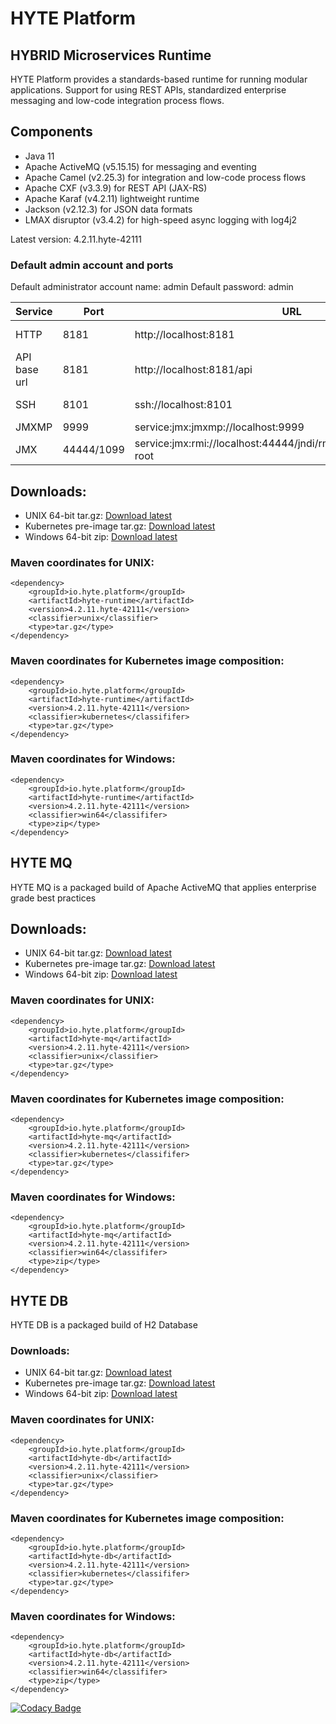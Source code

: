 # HYTE Platform #

## HYBRID Microservices Runtime ##

HYTE Platform provides a standards-based runtime for running modular applications. Support for using REST APIs, standardized enterprise messaging and low-code integration process flows.

## Components ##

 * Java 11
 * Apache ActiveMQ (v5.15.15) for messaging and eventing
 * Apache Camel (v2.25.3) for integration and low-code process flows
 * Apache CXF (v3.3.9) for REST API (JAX-RS) 
 * Apache Karaf (v4.2.11) lightweight runtime
 * Jackson (v2.12.3) for JSON data formats
 * LMAX disruptor (v3.4.2) for high-speed async logging with log4j2

Latest version: 4.2.11.hyte-42111

### Default admin account and ports ###

Default administrator account name: admin
Default password: admin

| **Service** | **Port** | **URL** | **Example usage** |
|---------|------|-----|---------|
| HTTP    | 8181 | http://localhost:8181 | wget http://localhost:8181 |
| API base url | 8181 | http://localhost:8181/api | wget http://localhost:8181/api |
| SSH     | 8101 | ssh://localhost:8101 | ssh -p 8101 admin@localhost |
| JMXMP   | 9999 | service:jmx:jmxmp://localhost:9999 | |
| JMX     | 44444/1099 | service:jmx:rmi://localhost:44444/jndi/rmi://localhost:1099/karaf-root | |

## Downloads:
 * UNIX 64-bit tar.gz: [Download latest](https://repo1.maven.org/maven2/io/hyte/platform/hyte-runtime/4.2.11.hyte-42111/hyte-runtime-4.2.11.hyte-42111-unix.tar.gz)
 * Kubernetes pre-image tar.gz: [Download latest](https://repo1.maven.org/maven2/io/hyte/platform/hyte-runtime/4.2.11.hyte-42111/hyte-runtime-4.2.11.hyte-42111-kubernetes.tar.gz)
 * Windows 64-bit zip: [Download latest](https://repo1.maven.org/maven2/io/hyte/platform/hyte-runtime/4.2.11.hyte-42111/hyte-runtime-4.2.11.hyte-42111-win64.zip)

### Maven coordinates for UNIX: ###
```
<dependency>
    <groupId>io.hyte.platform</groupId>
    <artifactId>hyte-runtime</artifactId>
    <version>4.2.11.hyte-42111</version>
    <classifier>unix</classifier>
    <type>tar.gz</type>
</dependency>
```

### Maven coordinates for Kubernetes image composition: ###
```
<dependency>
    <groupId>io.hyte.platform</groupId>
    <artifactId>hyte-runtime</artifactId>
    <version>4.2.11.hyte-42111</version>
    <classifier>kubernetes</classififer>
    <type>tar.gz</type>
</dependency>
```

### Maven coordinates for Windows: ###
```
<dependency>
    <groupId>io.hyte.platform</groupId>
    <artifactId>hyte-runtime</artifactId>
    <version>4.2.11.hyte-42111</version>
    <classifier>win64</classififer>
    <type>zip</type>
</dependency>
```

## HYTE MQ ##

HYTE MQ is a packaged build of Apache ActiveMQ that applies enterprise grade best practices

## Downloads:
 * UNIX 64-bit tar.gz: [Download latest](https://repo1.maven.org/maven2/io/hyte/platform/hyte-mq/4.2.11.hyte-42111/hyte-mq-4.2.11.hyte-42111-unix.tar.gz)
 * Kubernetes pre-image tar.gz: [Download latest](https://repo1.maven.org/maven2/io/hyte/platform/hyte-mq/4.2.11.hyte-42111/hyte-mq-4.2.11.hyte-42111-kubernetes.tar.gz)
 * Windows 64-bit zip: [Download latest](https://repo1.maven.org/maven2/io/hyte/platform/hyte-mq/4.2.11.hyte-42111/hyte-mq-4.2.11.hyte-42111-win64.zip)

### Maven coordinates for UNIX: ###
```
<dependency>
    <groupId>io.hyte.platform</groupId>
    <artifactId>hyte-mq</artifactId>
    <version>4.2.11.hyte-42111</version>
    <classifier>unix</classifier>
    <type>tar.gz</type>
</dependency>
```

### Maven coordinates for Kubernetes image composition: ###
```
<dependency>
    <groupId>io.hyte.platform</groupId>
    <artifactId>hyte-mq</artifactId>
    <version>4.2.11.hyte-42111</version>
    <classifier>kubernetes</classififer>
    <type>tar.gz</type>
</dependency>
```

### Maven coordinates for Windows: ###
```
<dependency>
    <groupId>io.hyte.platform</groupId>
    <artifactId>hyte-mq</artifactId>
    <version>4.2.11.hyte-42111</version>
    <classifier>win64</classififer>
    <type>zip</type>
</dependency>
```

## HYTE DB ##

HYTE DB is a packaged build of H2 Database

### Downloads:
 * UNIX 64-bit tar.gz: [Download latest](https://repo1.maven.org/maven2/io/hyte/platform/hyte-db/4.2.11.hyte-42111/hyte-db-4.2.11.hyte-42111-unix.tar.gz)
 * Kubernetes pre-image tar.gz: [Download latest](https://repo1.maven.org/maven2/io/hyte/platform/hyte-db/4.2.11.hyte-42111/hyte-db-4.2.11.hyte-42111-kubernetes.tar.gz)
 * Windows 64-bit zip: [Download latest](https://repo1.maven.org/maven2/io/hyte/platform/hyte-db/4.2.11.hyte-42111/hyte-db-4.2.11.hyte-42111-win64.zip)

### Maven coordinates for UNIX: ###
```
<dependency>
    <groupId>io.hyte.platform</groupId>
    <artifactId>hyte-db</artifactId>
    <version>4.2.11.hyte-42111</version>
    <classifier>unix</classifier>
    <type>tar.gz</type>
</dependency>
```

### Maven coordinates for Kubernetes image composition: ###
```
<dependency>
    <groupId>io.hyte.platform</groupId>
    <artifactId>hyte-db</artifactId>
    <version>4.2.11.hyte-42111</version>
    <classifier>kubernetes</classififer>
    <type>tar.gz</type>
</dependency>
```

### Maven coordinates for Windows: ###
```
<dependency>
    <groupId>io.hyte.platform</groupId>
    <artifactId>hyte-db</artifactId>
    <version>4.2.11.hyte-42111</version>
    <classifier>win64</classififer>
    <type>zip</type>
</dependency>
```

[![Codacy Badge](https://api.codacy.com/project/badge/Grade/32c2b2ab5c3e4646bda106ee65e9a6d1)](https://www.codacy.com/app/mattrpav_2/runtime?utm_source=github.com&amp;utm_medium=referral&amp;utm_content=hyteio/runtime&amp;utm_campaign=Badge_Grade)
